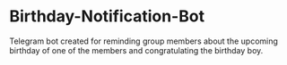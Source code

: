 # Birthday-Notification-Bot
Telegram bot created for reminding group members about the upcoming birthday of one of the members and congratulating the birthday boy. 
